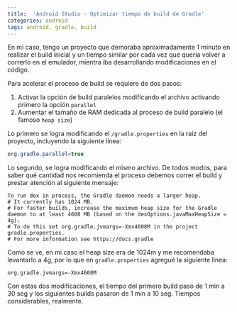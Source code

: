 ```yaml
---
title:  'Android Studio - Optimizar tiempo de build de Gradle'
categories: android 
tags: android, gradle, build
---
```


En mi caso, tengo un proyecto que demoraba aproximadamente 1 minuto en realizar el build inicial
y un tiempo similar por cada vez que quería volver a correrlo en el emulador, mientra iba desarrollando
modificaciones en el código.

Para acelerar el proceso de build se requiere de dos pasos:

1. Activar la opción de build paralelos modificando el archivo activando primero la opción `parallel`
1. Aumentar el tamaño de RAM dedicada al proceso de build paralelo (el famoso `heap size`)

Lo primero se logra modificando el `/gradle.properties` en la raíz del proyecto, incluyendo la siguiente línea:

```java
org.gradle.parallel=true
```

Lo segundo, se logra modificando el mismo archivo. De todos modos, para saber qué cantidad nos recomienda el proceso
debemos correr el build y prestar atención al siguiente mensaje:

```
To run dex in process, the Gradle daemon needs a larger heap.
# It currently has 1024 MB.
# For faster builds, increase the maximum heap size for the Gradle daemon to at least 4608 MB (based on the dexOptions.javaMaxHeapSize = 4g).
# To do this set org.gradle.jvmargs=-Xmx4608M in the project gradle.properties.
# For more information see https://docs.gradle
```

Como se ve, en mi caso el heap size era de 1024m y me recomendaba levantarlo a 4g, por lo que en `gradle.properties`
agregué la siguiente línea:

```
org.gradle.jvmargs=-Xmx4608M 
```

Con estas dos modificaciones, el tiempo del primero build pasó de 1 min a 30 seg y los siguientes builds pasaron de 1 min a 10 seg.
Tiempos considerables, realmente.
